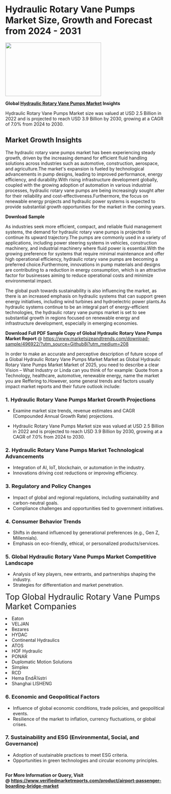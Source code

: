 <H1>Hydraulic Rotary Vane Pumps Market Size, Growth and Forecast from 2024 - 2031</H1><img class="aligncenter size-medium wp-image-584254" src="https://thirdeyenews.in/wp-content/uploads/2024/09/Global-Market-Research-300x168.jpeg" alt="" width="300" height="168" /><p><strong>Global&nbsp;<a href="https://www.marketsizeandtrends.com/download-sample/496922/?utm_source=Github8j?utm_medium=208">Hydraulic Rotary Vane Pumps Market</a> Insights</strong></p><p>Hydraulic Rotary Vane Pumps Market size was valued at USD 2.5 Billion in 2022 and is projected to reach USD 3.9 Billion by 2030, growing at a CAGR of 7.0% from 2024 to 2030.</p><p><h2>Market Growth Insights</h2> <p>The hydraulic rotary vane pumps market has been experiencing steady growth, driven by the increasing demand for efficient fluid handling solutions across industries such as automotive, construction, aerospace, and agriculture.The market's expansion is fueled by technological advancements in pump designs, leading to improved performance, energy efficiency, and durability.With rising infrastructure development globally, coupled with the growing adoption of automation in various industrial processes, hydraulic rotary vane pumps are being increasingly sought after for their reliability and cost-effectiveness.Furthermore, the focus on renewable energy projects and hydraulic power systems is expected to provide substantial growth opportunities for the market in the coming years.</p> <p><strong>Download Sample</strong></p> <p>As industries seek more efficient, compact, and reliable fluid management systems, the demand for hydraulic rotary vane pumps is projected to continue its upward trajectory.The pumps are commonly used in a variety of applications, including power steering systems in vehicles, construction machinery, and industrial machinery where fluid power is essential.With the growing preference for systems that require minimal maintenance and offer high operational efficiency, hydraulic rotary vane pumps are becoming a preferred choice.Furthermore, innovations in pump materials and designs are contributing to a reduction in energy consumption, which is an attractive factor for businesses aiming to reduce operational costs and minimize environmental impact.</p> <p>The global push towards sustainability is also influencing the market, as there is an increased emphasis on hydraulic systems that can support green energy initiatives, including wind turbines and hydroelectric power plants.As hydraulic systems continue to be an integral part of energy-efficient technologies, the hydraulic rotary vane pumps market is set to see substantial growth in regions focused on renewable energy and infrastructure development, especially in emerging economies.</p> <p><span class=""><strong>Download Full PDF Sample Copy of Global Hydraulic Rotary Vane Pumps Market Report</strong> @ <a href="https://www.marketsizeandtrends.com/download-sample/496922/?utm_source=Github8j?utm_medium=208" target="_blank">https://www.marketsizeandtrends.com/download-sample/496922/?utm_source=Github8j?utm_medium=208</a></span></p><p>In order to make an accurate and perceptive description of future scope of a Global&nbsp;Hydraulic Rotary Vane Pumps Market Market as Global&nbsp;Hydraulic Rotary Vane Pumps Market Market of 2025, you need to describe a clear Vision &ndash; What Industry or Linda can you think of for example: Quote from a Technology, healthcare, automotive, renewable energy, name the market you are Reffering to.However, some general trends and factors usually impact market reports and their future outlook include:</p><h3>1.&nbsp;<strong>Hydraulic Rotary Vane Pumps Market Growth Projections</strong></h3><ul><li>Examine market size trends, revenue estimates and CAGR (Compounded Annual Growth Rate) projections.</li><li><p>Hydraulic Rotary Vane Pumps Market size was valued at USD 2.5 Billion in 2022 and is projected to reach USD 3.9 Billion by 2030, growing at a CAGR of 7.0% from 2024 to 2030.</p></li></ul><h3>2.&nbsp;<strong>Hydraulic Rotary Vane Pumps Market Technological Advancements</strong></h3><ul><li>Integration of AI, IoT, blockchain, or automation in the industry.</li><li>Innovations driving cost reductions or improving efficiency.</li></ul><h3>3.&nbsp;<strong>Regulatory and Policy Changes</strong></h3><ul><li>Impact of global and regional regulations, including sustainability and carbon-neutral goals.</li><li>Compliance challenges and opportunities tied to government initiatives.</li></ul><h3>4.&nbsp;<strong>Consumer Behavior Trends</strong></h3><ul><li>Shifts in demand influenced by generational preferences (e.g., Gen Z, Millennials).</li><li>Emphasis on eco-friendly, ethical, or personalized products/services.</li></ul><h3>5.&nbsp;<strong>Global Hydraulic Rotary Vane Pumps Market Competitive Landscape</strong></h3><ul><li>Analysis of key players, new entrants, and partnerships shaping the industry.</li><li>Strategies for differentiation and market penetration.</li></ul><p data-pm-slice="1 1 []"><span style="color: inherit; font-family: inherit; font-size: 25px;">Top Global Hydraulic Rotary Vane Pumps Market Companies</span></p><div class="" data-test-id=""><p><li>Eaton</li><li> VELJAN</li><li> Bezares</li><li> HYDAC</li><li> Continental Hydraulics</li><li> ATOS</li><li> HOF Hydraulic</li><li> PONAR</li><li> Duplomatic Motion Solutions</li><li> Simplex</li><li> RCD</li><li> Hema EndÃ¼stri</li><li> Shanghai LISHENG</li></p></div><h3>6.&nbsp;<strong>Economic and Geopolitical Factors</strong></h3><ul><li>Influence of global economic conditions, trade policies, and geopolitical events.</li><li>Resilience of the market to inflation, currency fluctuations, or global crises.</li></ul><h3>7.&nbsp;<strong>Sustainability and ESG (Environmental, Social, and Governance)</strong></h3><ul><li>Adoption of sustainable practices to meet ESG criteria.</li><li>Opportunities in green technologies and circular economy principles.</li></ul><h2><strong style="font-size: 14px;">For More Information or Query, Visit @&nbsp;</strong><a style="background-color: #ffffff; font-size: 14px;" href="https://www.marketsizeandtrends.com/report/hydraulic-rotary-vane-pumps-market/" target="_blank">https://www.verifiedmarketreports.com/product/airport-passenger-boarding-bridge-market</a></h2>